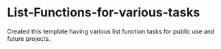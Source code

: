 # List-Functions-for-various-tasks
Created this template having various list function tasks for public use and future projects. 
